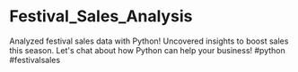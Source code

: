 # Festival_Sales_Analysis

Analyzed festival sales data with Python!   Uncovered insights to boost sales this season. Let's chat about how Python can help your business! #python #festivalsales
